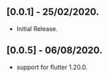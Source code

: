 ## [0.0.1] - 25/02/2020.

* Initial Release.


## [0.0.5] - 06/08/2020.

- support for flutter 1.20.0.